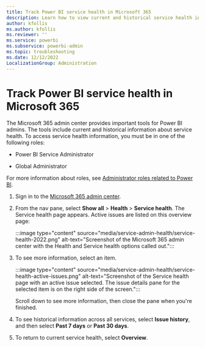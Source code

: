 ```yaml
---
title: Track Power BI service health in Microsoft 365
description: Learn how to view current and historical service health in the Microsoft 365 admin center.
author: kfollis
ms.author: kfollis
ms.reviewer: ''
ms.service: powerbi
ms.subservice: powerbi-admin
ms.topic: troubleshooting
ms.date: 12/12/2022
LocalizationGroup: Administration
---
```


# Track Power BI service health in Microsoft 365

The Microsoft 365 admin center provides important tools for Power BI admins. The tools include current and historical information about service health. To access service health information, you must be in one of the following roles:

* Power BI Service Administrator

* Global Administrator

For more information about roles, see [Administrator roles related to Power BI](../admin/service-admin-administering-power-bi-in-your-organization.md#administrator-roles-related-to-power-bi).

1. Sign in to the [Microsoft 365 admin center](https://portal.office.com/adminportal).

1. From the nav pane, select **Show all** > **Health** > **Service health**. The Service health page appears. Active issues are listed on this overview page:

    :::image type="content" source="media/service-admin-health/service-health-2022.png" alt-text="Screenshot of the Microsoft 365 admin center with the Health and Service health options called out.":::

1. To see more information, select an item.

    :::image type="content" source="media/service-admin-health/service-health-active-issues.png" alt-text="Screenshot of the Service health page with an active issue selected. The issue details pane for the selected item is on the right side of the screen.":::

    Scroll down to see more information, then close the pane when you're finished.

1. To see historical information across all services, select  **Issue history**, and then select **Past 7 days** or **Past 30 days**.

1. To return to current service health, select **Overview**.
